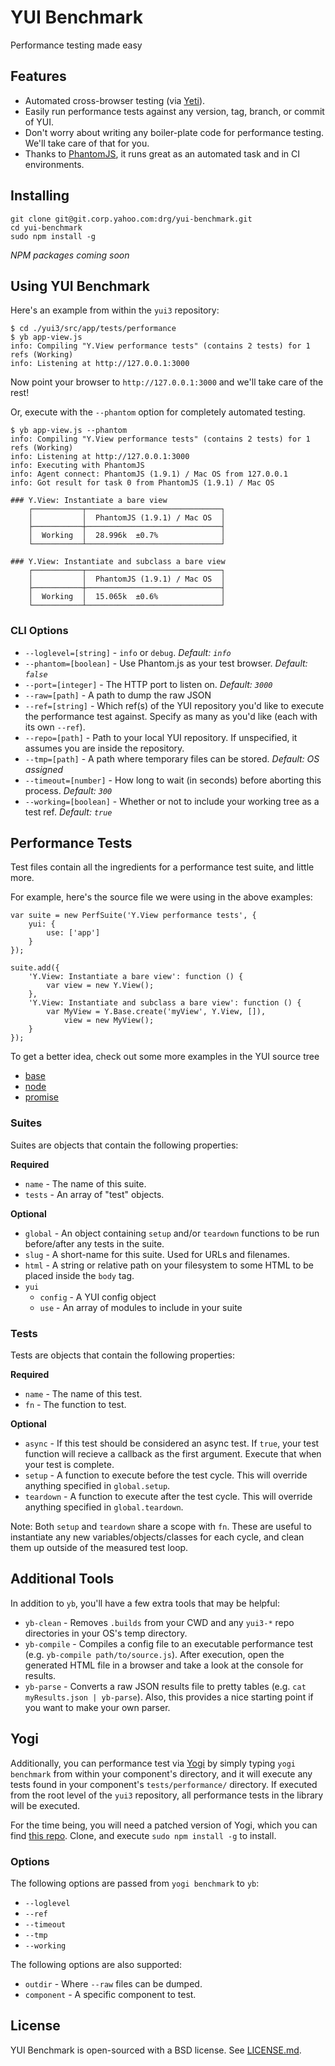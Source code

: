 # YUI Benchmark

Performance testing made easy

## Features
 * Automated cross-browser testing (via [Yeti](http://yeti.cx/)).
 * Easily run performance tests against any version, tag, branch, or commit of YUI.
 * Don't worry about writing any boiler-plate code for performance testing. We'll take care of that for you.
 * Thanks to [PhantomJS](http://phantomjs.org/), it runs great as an automated task and in CI environments.

## Installing

	git clone git@git.corp.yahoo.com:drg/yui-benchmark.git
	cd yui-benchmark
	sudo npm install -g

*NPM packages coming soon*

## Using YUI Benchmark

Here's an example from  within the `yui3` repository:

	$ cd ./yui3/src/app/tests/performance
	$ yb app-view.js
	info: Compiling "Y.View performance tests" (contains 2 tests) for 1 refs (Working)
	info: Listening at http://127.0.0.1:3000

Now point your browser to `http://127.0.0.1:3000` and we'll take care of the rest!

Or, execute with the `--phantom` option for completely automated testing.

	$ yb app-view.js --phantom
	info: Compiling "Y.View performance tests" (contains 2 tests) for 1 refs (Working)
	info: Listening at http://127.0.0.1:3000
	info: Executing with PhantomJS
	info: Agent connect: PhantomJS (1.9.1) / Mac OS from 127.0.0.1
	info: Got result for task 0 from PhantomJS (1.9.1) / Mac OS

	### Y.View: Instantiate a bare view
		┌───────────┬──────────────────────────────┐
		│           │  PhantomJS (1.9.1) / Mac OS  │
		├───────────┼──────────────────────────────┤
		│  Working  │  28.996k  ±0.7%              │
		└───────────┴──────────────────────────────┘

	### Y.View: Instantiate and subclass a bare view
		┌───────────┬──────────────────────────────┐
		│           │  PhantomJS (1.9.1) / Mac OS  │
		├───────────┼──────────────────────────────┤
		│  Working  │  15.065k  ±0.6%              │
		└───────────┴──────────────────────────────┘

### CLI Options

* `--loglevel=[string]` - `info` or `debug`. *Default: `info`*
* `--phantom=[boolean]` - Use Phantom.js as your test browser. *Default: `false`*
* `--port=[integer]` - The HTTP port to listen on. *Default: `3000`*
* `--raw=[path]` - A path to dump the raw JSON
* `--ref=[string]` - Which ref(s) of the YUI repository you'd like to execute the performance test against. Specify as many as you'd like (each with its own `--ref`).
* `--repo=[path]` - Path to your local YUI repository. If unspecified, it assumes you are inside the repository.
* `--tmp=[path]` - A path where temporary files can be stored. *Default: OS assigned*
* `--timeout=[number]` - How long to wait (in seconds) before aborting this process. *Default: `300`*
* `--working=[boolean]` - Whether or not to include your working tree as a test ref. *Default: `true`*

## Performance Tests

Test files contain all the ingredients for a performance test suite, and little more.

For example, here's the source file we were using in the above examples:

	var suite = new PerfSuite('Y.View performance tests', {
	    yui: {
	        use: ['app']
	    }
	});

	suite.add({
	    'Y.View: Instantiate a bare view': function () {
	        var view = new Y.View();
	    },
	    'Y.View: Instantiate and subclass a bare view': function () {
	        var MyView = Y.Base.create('myView', Y.View, []),
	            view = new MyView();
	    }
	});

To get a better idea, check out some more examples in the YUI source tree

 * [base](https://github.com/derek/yui3/blob/new-perf/src/base/tests/performance/)
 * [node](https://github.com/derek/yui3/blob/new-perf/src/node/tests/performance/)
 * [promise](https://github.com/derek/yui3/blob/new-perf/src/promise/tests/performance/promise.js)

### Suites
Suites are objects that contain the following properties:

**Required**

 * `name` - The name of this suite.
 * `tests` - An array of "test" objects.

**Optional**

 * `global` - An object containing `setup` and/or `teardown` functions to be run before/after any tests in the suite.
 * `slug` - A short-name for this suite. Used for URLs and filenames.
 * `html` - A string or relative path on your filesystem to some HTML to be placed inside the `body` tag.
 * `yui`
    * `config` - A YUI config object
    * `use` - An array of modules to include in your suite

### Tests
Tests are objects that contain the following properties:

**Required**

 * `name` - The name of this test.
 * `fn` - The function to test.

**Optional**

 * `async` - If this test should be considered an async test. If `true`, your test function will recieve a callback as the first argument. Execute that when your test is complete.
 * `setup` - A function to execute before the test cycle. This will override anything specified in `global.setup`.
 * `teardown` - A function to execute after the test cycle. This will override anything specified in `global.teardown`.

Note: Both `setup` and `teardown` share a scope with `fn`.  These are useful to instantiate any new variables/objects/classes for each cycle, and clean them up outside of the measured test loop.

## Additional Tools
In addition to `yb`, you'll have a few extra tools that may be helpful:

 * `yb-clean` - Removes `.builds` from your CWD and any `yui3-*` repo directories in your OS's temp directory.
 * `yb-compile` - Compiles a config file to an executable performance test (e.g. `yb-compile path/to/source.js`).  After execution, open the generated HTML file in a browser and take a look at the console for results.
 * `yb-parse` - Converts a raw JSON results file to pretty tables (e.g. `cat myResults.json | yb-parse`). Also, this provides a nice starting point if you want to make your own parser.

## Yogi
Additionally, you can performance test via [Yogi](https://github.com/yui/yogi) by
simply typing `yogi benchmark` from within your component's directory,
and it will execute any tests found in your component's `tests/performance/`
directory. If executed from the root level of the `yui3` repository, all performance
tests in the library will be executed.

For the time being, you will need a patched version of
Yogi, which you can find [this repo](https://github.com/derek/yogi/).
Clone, and execute `sudo npm install -g` to install.

### Options
The following options are passed from `yogi benchmark` to `yb`:

* `--loglevel`
* `--ref`
* `--timeout`
* `--tmp`
* `--working`

The following options are also supported:

* `outdir` - Where `--raw` files can be dumped.
* `component` - A specific component to test.

## License
YUI Benchmark is open-sourced with a BSD license.  See [LICENSE.md](LICENSE.md).
